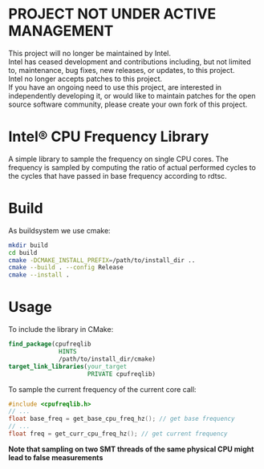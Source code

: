 # PROJECT NOT UNDER ACTIVE MANAGEMENT #  
This project will no longer be maintained by Intel.  
Intel has ceased development and contributions including, but not limited to, maintenance, bug fixes, new releases, or updates, to this project.  
Intel no longer accepts patches to this project.  
 If you have an ongoing need to use this project, are interested in independently developing it, or would like to maintain patches for the open source software community, please create your own fork of this project.  
  
# Intel® CPU Frequency Library
A simple library to sample the frequency on single CPU cores.
The frequency is sampled by computing the ratio of actual performed cycles to the cycles that have passed in base frequency according to rdtsc.


# Build
As buildsystem we use cmake: 
```bash
mkdir build
cd build
cmake -DCMAKE_INSTALL_PREFIX=/path/to/install_dir ..
cmake --build . --config Release
cmake --install .
```


# Usage

To include the library in CMake:
```cmake
find_package(cpufreqlib   
              HINTS 
              /path/to/install_dir/cmake)
target_link_libraries(your_target
                      PRIVATE cpufreqlib)             
```

To sample the current frequency of the current core call:
```cpp
#include <cpufreqlib.h>
// ...
float base_freq = get_base_cpu_freq_hz(); // get base frequency
// ...
float freq = get_curr_cpu_freq_hz(); // get current frequency
```
**Note that sampling on two SMT threads of the same physical CPU might lead to false measurements**
